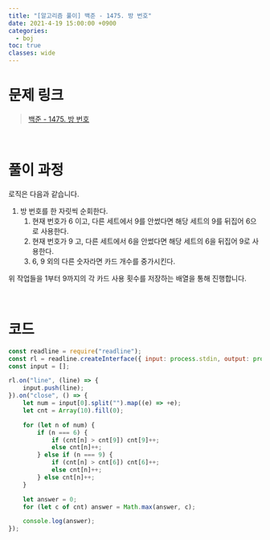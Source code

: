 ```yaml
---
title: "[알고리즘 풀이] 백준 - 1475. 방 번호"
date: 2021-4-19 15:00:00 +0900
categories:
  - boj
toc: true
classes: wide
---
```


# 문제 링크

> [백준 - 1475. 방 번호](https://www.acmicpc.net/problem/1475)

<br>

# 풀이 과정

로직은 다음과 같습니다.

1. 방 번호를 한 자릿씩 순회한다.
    1. 현재 번호가 6 이고, 다른 세트에서 9를 안썼다면 해당 세트의 9를 뒤집어 6으로 사용한다.
    2. 현재 번호가 9 고, 다른 세트에서 6을 안썼다면 해당 세트의 6을 뒤집어 9로 사용한다.
    3. 6, 9 외의 다른 숫자라면 카드 개수를 중가시킨다.

위 작업들을 1부터 9까지의 각 카드 사용 횟수를 저장하는 배열을 통해 진행합니다.

<br>

# 코드

```jsx
const readline = require("readline");
const rl = readline.createInterface({ input: process.stdin, output: process.stdout });
const input = [];

rl.on("line", (line) => {
    input.push(line);
}).on("close", () => {
    let num = input[0].split("").map((e) => +e);
    let cnt = Array(10).fill(0);

    for (let n of num) {
        if (n === 6) {
            if (cnt[n] > cnt[9]) cnt[9]++;
            else cnt[n]++;
        } else if (n === 9) {
            if (cnt[n] > cnt[6]) cnt[6]++;
            else cnt[n]++;
        } else cnt[n]++;
    }

    let answer = 0;
    for (let c of cnt) answer = Math.max(answer, c);

    console.log(answer);
});
```